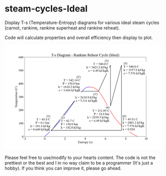 # steam-cycles-Ideal
Display T-s (Temperature-Entropy) diagrams for various ideal steam cycles (carnot, rankine, rankine superheat and rankine reheat). 

Code will calculate properties and overall efficiency then display to plot.

![](screenshot-ideal.png)

Please feel free to use/modify to your hearts content. The code is not the prettiest or the best and I in no way claim to be a programmer (It's just a hobby). If you think you can improve it, please go ahead.
